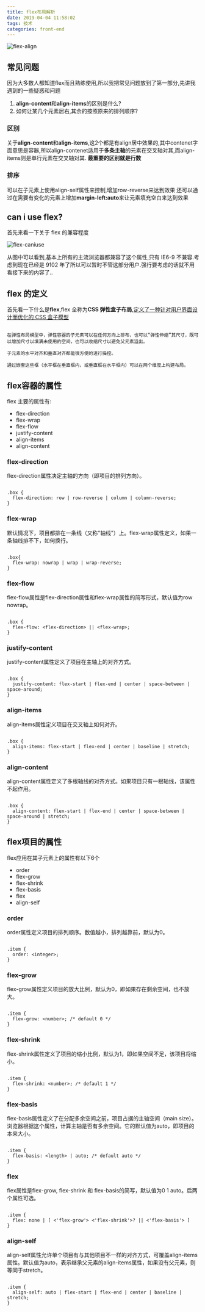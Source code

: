 ```yaml
---
title: flex布局解析
date: 2019-04-04 11:58:02
tags: 技术
categories: front-end
---
```


![flex-align](/imgs/flex-align.png)

## 常见问题

因为大多数人都知道flex而且熟练使用,所以我把常见问题放到了第一部分,先讲我遇到的一些疑惑和问题

1. **align-content**和**align-items**的区别是什么?
2. 如何让某几个元素居右,其余的按照原来的排列顺序?

### 区别
关于**align-content**和**align-items**,这2个都是有align居中效果的,其中contenet字面意思是容器,所以align-contenet适用于**多条主轴**的元素在交叉轴对其,而align-items则是单行元素在交叉轴对其.
**最重要的区别就是行数**

### 排序

可以在子元素上使用align-self属性来控制,增加row-reverse来达到效果
还可以通过在需要有变化的元素上增加**margin-left:auto**来让元素填充空白来达到效果

## can i use flex?

首先来看一下关于 flex 的兼容程度

![flex-caniuse](/imgs/flex-caniuse.png)

从图中可以看到,基本上所有的主流浏览器都兼容了这个属性,只有 IE6-9 不兼容.考虑到现在已经是 9102 年了所以可以暂时不管这部分用户.强行要考虑的话就不用看接下来的内容了..

## flex 的定义

首先看一下什么是**flex**,flex 全称为**CSS 弹性盒子布局**,[定义了一种针对用户界面设计而优化的 CSS 盒子模型](https://developer.mozilla.org/zh-CN/docs/Web/CSS/CSS_Flexible_Box_Layout)

```

在弹性布局模型中，弹性容器的子元素可以在任何方向上排布，也可以“弹性伸缩”其尺寸，既可以增加尺寸以填满未使用的空间，也可以收缩尺寸以避免父元素溢出。

子元素的水平对齐和垂直对齐都能很方便的进行操控。

通过嵌套这些框（水平框在垂直框内，或垂直框在水平框内）可以在两个维度上构建布局。

```

## flex容器的属性

flex 主要的属性有:

- flex-direction
- flex-wrap
- flex-flow
- justify-content
- align-items
- align-content

### flex-direction

flex-direction属性决定主轴的方向（即项目的排列方向）。

```

.box {
  flex-direction: row | row-reverse | column | column-reverse;
}

```

### flex-wrap

默认情况下，项目都排在一条线（又称"轴线"）上。flex-wrap属性定义，如果一条轴线排不下，如何换行。

```

.box{
  flex-wrap: nowrap | wrap | wrap-reverse;
}

```

### flex-flow

flex-flow属性是flex-direction属性和flex-wrap属性的简写形式，默认值为row nowrap。

```

.box {
  flex-flow: <flex-direction> || <flex-wrap>;
}

```

### justify-content

justify-content属性定义了项目在主轴上的对齐方式。

```

.box {
  justify-content: flex-start | flex-end | center | space-between | space-around;
}

```

### align-items

align-items属性定义项目在交叉轴上如何对齐。

```

.box {
  align-items: flex-start | flex-end | center | baseline | stretch;
}

```

### align-content

align-content属性定义了多根轴线的对齐方式。如果项目只有一根轴线，该属性不起作用。

```

.box {
  align-content: flex-start | flex-end | center | space-between | space-around | stretch;
}

```

## flex项目的属性

flex应用在其子元素上的属性有以下6个

- order
- flex-grow
- flex-shrink
- flex-basis
- flex
- align-self

### order

order属性定义项目的排列顺序。数值越小，排列越靠前，默认为0。

```

.item {
  order: <integer>;
}

```

### flex-grow

flex-grow属性定义项目的放大比例，默认为0，即如果存在剩余空间，也不放大。

```

.item {
  flex-grow: <number>; /* default 0 */
}

```

### flex-shrink

flex-shrink属性定义了项目的缩小比例，默认为1，即如果空间不足，该项目将缩小。

```

.item {
  flex-shrink: <number>; /* default 1 */
}

```

### flex-basis

flex-basis属性定义了在分配多余空间之前，项目占据的主轴空间（main size）。浏览器根据这个属性，计算主轴是否有多余空间。它的默认值为auto，即项目的本来大小。

```

.item {
  flex-basis: <length> | auto; /* default auto */
}

```

### flex

flex属性是flex-grow, flex-shrink 和 flex-basis的简写，默认值为0 1 auto。后两个属性可选。

```

.item {
  flex: none | [ <'flex-grow'> <'flex-shrink'>? || <'flex-basis'> ]
}

```

### align-self

align-self属性允许单个项目有与其他项目不一样的对齐方式，可覆盖align-items属性。默认值为auto，表示继承父元素的align-items属性，如果没有父元素，则等同于stretch。

```

.item {
  align-self: auto | flex-start | flex-end | center | baseline | stretch;
}

```